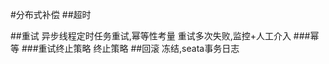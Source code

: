 #分布式补偿
[](https://time.geekbang.org/column/article/41297)
##超时

##重试
异步线程定时任务重试,幂等性考量
[](https://segmentfault.com/a/1190000024570335)
重试多次失败,监控+人工介入
###幂等
###重试终止策略
终止策略
##回滚
冻结,seata事务日志
